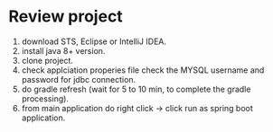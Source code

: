 # Review project
1) download STS, Eclipse or IntelliJ IDEA.
2) install java 8+ version.
3) clone project.
4) check applciation properies file check the MYSQL username and password for jdbc connection.
5) do gradle refresh (wait for 5 to 10 min, to complete the gradle processing).
6) from main application do right click -> click run as spring boot application.

